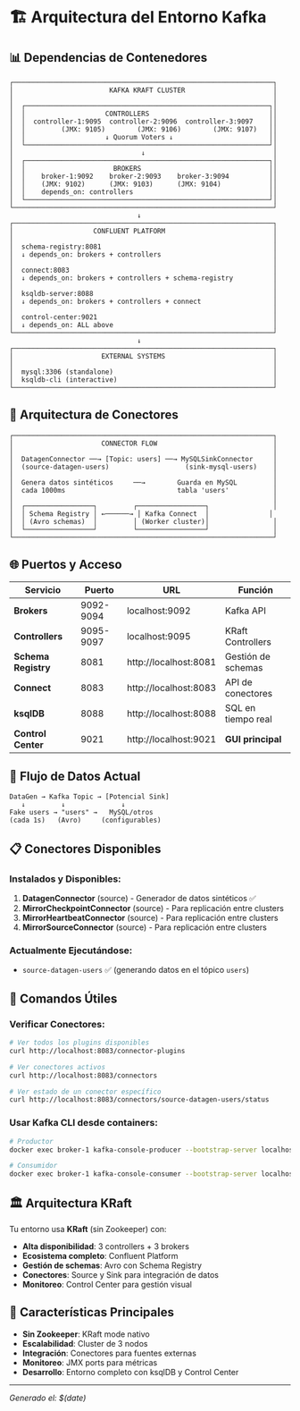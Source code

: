 # 🏗️ Arquitectura del Entorno Kafka

## 📊 Dependencias de Contenedores

```
┌─────────────────────────────────────────────────────────────────┐
│                        KAFKA KRAFT CLUSTER                      │
│                                                                 │
│  ┌─────────────────────────────────────────────────────────────┐│
│  │                    CONTROLLERS                              ││
│  │  controller-1:9095  controller-2:9096  controller-3:9097    ││
│  │         (JMX: 9105)        (JMX: 9106)        (JMX: 9107)   ││
│  │                    ↓ Quorum Voters ↓                        ││
│  └─────────────────────────────────────────────────────────────┘│
│                                ↓                                │
│  ┌─────────────────────────────────────────────────────────────┐│
│  │                      BROKERS                                ││
│  │    broker-1:9092    broker-2:9093    broker-3:9094          ││
│  │    (JMX: 9102)      (JMX: 9103)      (JMX: 9104)            ││
│  │    depends_on: controllers                                  ││
│  └─────────────────────────────────────────────────────────────┘│
└─────────────────────────────────────────────────────────────────┘
                                ↓
┌─────────────────────────────────────────────────────────────────┐
│                    CONFLUENT PLATFORM                           │
│                                                                 │
│  schema-registry:8081                                           │
│  ↓ depends_on: brokers + controllers                            │
│                                                                 │
│  connect:8083                                                   │
│  ↓ depends_on: brokers + controllers + schema-registry          │
│                                                                 │
│  ksqldb-server:8088                                             │
│  ↓ depends_on: brokers + controllers + connect                  │
│                                                                 │
│  control-center:9021                                            │
│  ↓ depends_on: ALL above                                        │
└─────────────────────────────────────────────────────────────────┘
                                ↓
┌─────────────────────────────────────────────────────────────────┐
│                      EXTERNAL SYSTEMS                           │
│                                                                 │
│  mysql:3306 (standalone)                                        │
│  ksqldb-cli (interactive)                                       │
└─────────────────────────────────────────────────────────────────┘
```

## 🔌 Arquitectura de Conectores

```
┌─────────────────────────────────────────────────────────────────┐
│                      CONNECTOR FLOW                             │
│                                                                 │
│  DatagenConnector ──→ [Topic: users] ──→ MySQLSinkConnector     │
│  (source-datagen-users)                   (sink-mysql-users)    │
│                                                                 │
│  Genera datos sintéticos     ──→        Guarda en MySQL         │
│  cada 1000ms                            tabla 'users'           │
│                                                                 │
│  ┌─────────────────┐         ┌─────────────────┐                │
│  │ Schema Registry │ ←──────→ │ Kafka Connect  │               │
│  │ (Avro schemas)  │         │ (Worker cluster)│                │
│  └─────────────────┘         └─────────────────┘                │
└─────────────────────────────────────────────────────────────────┘
```

## 🌐 Puertos y Acceso

| Servicio | Puerto | URL | Función |
|----------|--------|-----|---------|
| **Brokers** | 9092-9094 | localhost:9092 | Kafka API |
| **Controllers** | 9095-9097 | localhost:9095 | KRaft Controllers |
| **Schema Registry** | 8081 | http://localhost:8081 | Gestión de schemas |
| **Connect** | 8083 | http://localhost:8083 | API de conectores |
| **ksqlDB** | 8088 | http://localhost:8088 | SQL en tiempo real |
| **Control Center** | 9021 | http://localhost:9021 | **GUI principal** |

## 🔄 Flujo de Datos Actual

```
DataGen → Kafka Topic → [Potencial Sink]
   ↓         ↓              ↓
Fake users → "users" →   MySQL/otros
(cada 1s)   (Avro)     (configurables)
```

## 📋 Conectores Disponibles

### Instalados y Disponibles:
1. **DatagenConnector** (source) - Generador de datos sintéticos ✅
2. **MirrorCheckpointConnector** (source) - Para replicación entre clusters
3. **MirrorHeartbeatConnector** (source) - Para replicación entre clusters  
4. **MirrorSourceConnector** (source) - Para replicación entre clusters

### Actualmente Ejecutándose:
- `source-datagen-users` ✅ (generando datos en el tópico `users`)

## 🔧 Comandos Útiles

### Verificar Conectores:
```bash
# Ver todos los plugins disponibles
curl http://localhost:8083/connector-plugins

# Ver conectores activos
curl http://localhost:8083/connectors

# Ver estado de un conector específico
curl http://localhost:8083/connectors/source-datagen-users/status
```

### Usar Kafka CLI desde containers:
```bash
# Productor
docker exec broker-1 kafka-console-producer --bootstrap-server localhost:9092 --topic users

# Consumidor  
docker exec broker-1 kafka-console-consumer --bootstrap-server localhost:9092 --topic users --from-beginning
```

## 🏛️ Arquitectura KRaft

Tu entorno usa **KRaft** (sin Zookeeper) con:
- **Alta disponibilidad**: 3 controllers + 3 brokers
- **Ecosistema completo**: Confluent Platform
- **Gestión de schemas**: Avro con Schema Registry
- **Conectores**: Source y Sink para integración de datos
- **Monitoreo**: Control Center para gestión visual

## 🎯 Características Principales

- **Sin Zookeeper**: KRaft mode nativo
- **Escalabilidad**: Cluster de 3 nodos
- **Integración**: Conectores para fuentes externas
- **Monitoreo**: JMX ports para métricas
- **Desarrollo**: Entorno completo con ksqlDB y Control Center

---
*Generado el: $(date)*